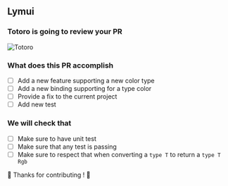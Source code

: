 ## Lymui

### Totoro is going to review your PR

![Totoro](https://cdn.dribbble.com/users/77598/screenshots/3893621/totoro_family.png)

### What does this PR accomplish

- [ ] Add a new feature supporting a new color type
- [ ] Add a new binding supporting for a type color
- [ ] Provide a fix to the current project
- [ ] Add new test

### We will check that

- [ ] Make sure to have unit test
- [ ] Make sure that any test is passing
- [ ] Make sure to respect that when converting a ```type T``` to return a ```type T Rgb``` 

🐷 Thanks for contributing ! 🐷

